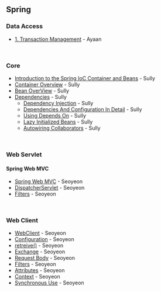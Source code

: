 ## Spring

### Data Access

- [1. Transaction Management](https://github.com/yeonise/daily-code-snippets/blob/main/Spring/DataAccess/1.%20Transaction%20Management.md) - Ayaan

<br/>

### Core

- [Introduction to the Spring IoC Container and Beans](https://github.com/yeonise/daily-code-snippets/blob/main/Spring/IoC/1-introduction-ioc.md) - Sully
- [Container Overview](https://github.com/yeonise/daily-code-snippets/blob/main/Spring/IoC/2-container-overview.md) - Sully
- [Bean OverView](https://github.com/yeonise/daily-code-snippets/blob/main/Spring/IoC/3-bean-overview.md) - Sully
- [Dependencies](https://github.com/yeonise/daily-code-snippets/blob/main/Spring/IoC/4-dependencies.md) - Sully
  - [Dependency Injection](https://github.com/won4885/daily-code-snippets/blob/main/Spring/IoC/4-1-dependency-injection.md) - Sully 
  - [Dependencies And Configuration In Detail](https://github.com/won4885/daily-code-snippets/blob/main/Spring/IoC/4-2-dependencies-and-configuration-in-detail.md) - Sully
  - [Using Depends On](https://github.com/won4885/daily-code-snippets/blob/main/Spring/IoC/4-3-using-depends-on.md) - Sully
  - [Lazy Initialized Beans](https://github.com/won4885/daily-code-snippets/blob/main/Spring/IoC/4-4-lazy-initialized-beans.md) - Sully
  - [Autowiring Collaborators](https://github.com/won4885/daily-code-snippets/blob/main/Spring/IoC/4-5-autowiring-collaborators.md) - Sully

<br/>

### Web Servlet

#### Spring Web MVC

- [Spring Web MVC](https://github.com/yeonise/daily-code-snippets/blob/main/Spring/WebServlet/Spring%20Web%20MVC/0-spring-web-mvc.md) - Seoyeon
- [DispatcherServlet](https://github.com/yeonise/daily-code-snippets/blob/main/Spring/WebServlet/Spring%20Web%20MVC/1-dispatcher-servlet.md) - Seoyeon
- [Filters](https://github.com/yeonise/daily-code-snippets/blob/main/Spring/WebServlet/Spring%20Web%20MVC/2-filters.md) - Seoyeon

<br/>

### Web Client

- [WebClient](https://github.com/yeonise/daily-code-snippets/blob/main/Spring/WebClient/web-client.md) - Seoyeon
- [Configuration](https://github.com/yeonise/daily-code-snippets/blob/main/Spring/WebClient/configuration.md) - Seoyeon
- [retreive()](https://github.com/yeonise/daily-code-snippets/blob/main/Spring/WebClient/retrieve.md) - Seoyeon
- [Exchange](https://github.com/yeonise/daily-code-snippets/blob/main/Spring/WebClient/exchange.md) - Seoyeon
- [Request Body](https://github.com/yeonise/daily-code-snippets/blob/main/Spring/WebClient/request-body.md) - Seoyeon
- [Filters](https://github.com/yeonise/daily-code-snippets/blob/main/Spring/WebClient/filters.md) - Seoyeon
- [Attributes](https://github.com/yeonise/daily-code-snippets/blob/main/Spring/WebClient/attributes.md) - Seoyeon
- [Context](https://github.com/yeonise/daily-code-snippets/blob/main/Spring/WebClient/context.md) - Seoyeon
- [Synchronous Use](https://github.com/yeonise/daily-code-snippets/blob/main/Spring/WebClient/synchronous-use.md) - Seoyeon
